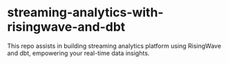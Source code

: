 # streaming-analytics-with-risingwave-and-dbt
This repo assists in building streaming analytics platform using RisingWave and dbt, empowering your real-time data insights.
